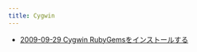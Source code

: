 ```yaml
---
title: Cygwin
---
```



- [2009-09-29 Cygwin RubyGemsをインストールする](./../../../d/2009/09/29/Cygwin_RubyGemsをインストールする.md)




